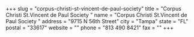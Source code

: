 +++
slug = "corpus-christi-st-vincent-de-paul-society"
title = "Corpus Christi St.Vincent de Paul Society "
name = "Corpus Christi St.Vincent de Paul Society "
address = "9715 N 56th Street"
city = "Tampa"
state = "FL"
postal = "33617"
website = ""
phone = "813 490 8421"
fax = ""
+++
